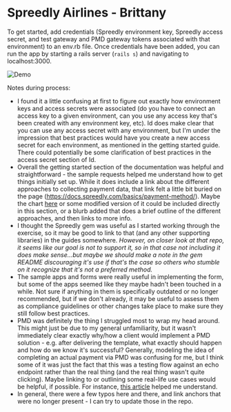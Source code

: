 # Spreedly Airlines - Brittany

To get started, add credentials (Spreedly environment key, Spreedly access secret, and test gateway and PMD gateway tokens associated with that environment) to an env.rb file. Once credentials have been added, you can run the app by starting a rails server (`rails s`) and navigating to localhost:3000.

![Demo](http://recordit.co/mkZyXJdHUf)

Notes during process:
* I found it a little confusing at first to figure out exactly how environment keys and access secrets were associated (do you have to connect an access key to a given environment, can you use any access key that's been created with any environment key, etc). Id does make clear that you can use any access secret with any environment, but I'm under the impression that best practices would have you create a new access secret for each environment, as mentioned in the getting started guide. There could potentially be some clarification of best practices in the access secret section of Id.
* Overall the getting started section of the documentation was helpful and straightforward - the sample requests helped me understand how to get things initially set up. While it does include a link about the different approaches to collecting payment data, that link felt a little bit buried on the page (https://docs.spreedly.com/basics/payment-method/). Maybe the chart [here](https://docs.spreedly.com/guides/adding-payment-methods/) or some modified version of it could be included directly in this section, or a blurb added that does a brief outline of the different approaches, and then links to more info.
* I thought the Spreedly gem was useful as I started working through the exercise, so it may be good to link to that (and any other supporting libraries) in the guides somewhere. _However, on closer look at that repo, it seems like our goal is not to support it, so in that case not including it does make sense...but maybe we should make a note in the gem README discouraging it's use if that's the case so others who stumble on it recognize that it's not a preferred method._
* The sample apps and forms were really useful in implementing the form, but some of the apps seemed like they maybe hadn't been touched in a while. Not sure if anything in them is specifically outdated or no longer recommended, but if we don't already, it may be useful to assess them as compliance guidelines or other changes take place to make sure they still follow best practices.
* PMD was definitely the thing I struggled most to wrap my head around. This might just be due to my general unfamiliarity, but it wasn't immediately clear exactly why/how a client would implement a PMD solution - e.g. after delivering the template, what exactly should happen and how do we know it's successful? Generally, modeling the idea of completing an actual payment via PMD was confusing for me, but I think some of it was just the fact that this was a testing flow against an echo endpoint rather than the real thing (and the real thing wasn't quite clicking). Maybe linking to or outlining some real-life use cases would be helpful, if possible. For instance, [this article](https://www.spreedly.com/blog/building-a-clover-application-with-spreedly) helped me understand.
* In general, there were a few typos here and there, and link anchors that were no longer present - I can try to update those in the repo.
